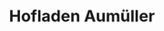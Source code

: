 ---
title: "Hofladen Aumüller"
url: /gemeinde-hart-purgstall/hofladen-aumueller/
shop: Metzgerei
---